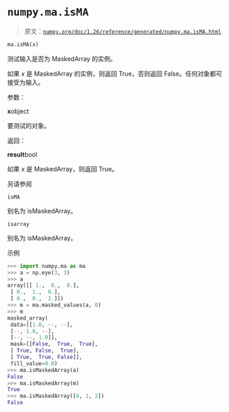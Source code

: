# `numpy.ma.isMA`

> 原文：[`numpy.org/doc/1.26/reference/generated/numpy.ma.isMA.html`](https://numpy.org/doc/1.26/reference/generated/numpy.ma.isMA.html)

```py
ma.isMA(x)
```

测试输入是否为 MaskedArray 的实例。

如果 *x* 是 MaskedArray 的实例，则返回 True，否则返回 False。任何对象都可接受为输入。

参数：

**x**object

要测试的对象。

返回：

**result**bool

如果 *x* 是 MaskedArray，则返回 True。

另请参阅

`isMA`

别名为 isMaskedArray。

`isarray`

别名为 isMaskedArray。

示例

```py
>>> import numpy.ma as ma
>>> a = np.eye(3, 3)
>>> a
array([[ 1.,  0.,  0.],
 [ 0.,  1.,  0.],
 [ 0.,  0.,  1.]])
>>> m = ma.masked_values(a, 0)
>>> m
masked_array(
 data=[[1.0, --, --],
 [--, 1.0, --],
 [--, --, 1.0]],
 mask=[[False,  True,  True],
 [ True, False,  True],
 [ True,  True, False]],
 fill_value=0.0)
>>> ma.isMaskedArray(a)
False
>>> ma.isMaskedArray(m)
True
>>> ma.isMaskedArray([0, 1, 2])
False 
```
